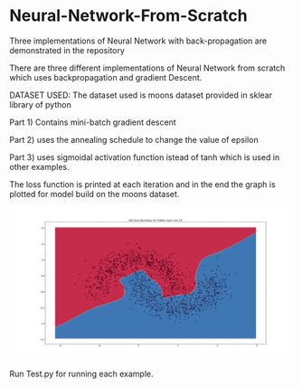 # Neural-Network-From-Scratch
Three implementations of Neural Network with back-propagation are demonstrated in the repository

There are three different implementations of Neural Network from scratch which uses backpropagation and gradient Descent.

DATASET USED: The dataset used is moons dataset provided in sklear library of python

Part 1) Contains mini-batch gradient descent

Part 2) uses the annealing schedule to change the value of epsilon 

Part 3) uses sigmoidal activation function istead of tanh which is used in other examples.

The loss function is printed at each iteration and in the end the graph is plotted for model build on the moons dataset. 

![Alt text](/figure_1.png?raw=true "Plot Example")

Run Test.py for running each example.
